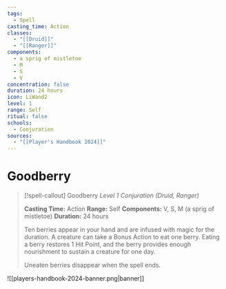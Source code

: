 ```yaml
---
tags:
  - Spell
casting_time: Action
classes:
  - "[[Druid]]"
  - "[[Ranger]]"
components:
  - a sprig of mistletoe
  - M
  - S
  - V
concentration: false
duration: 24 hours
icon: LiWand2
level: 1
range: Self
ritual: false
schools:
  - Conjuration
sources:
  - "[[Player's Handbook 2024]]"
---
```


# Goodberry

>[!spell-callout] Goodberry
>_Level 1 Conjuration (Druid, Ranger)_
>
>**Casting Time:** Action
>**Range:** Self
>**Components:** V, S, M (a sprig of mistletoe)
>**Duration:** 24 hours
>
>Ten berries appear in your hand and are infused with magic for the duration. A creature can take a Bonus Action to eat one berry. Eating a berry restores 1 Hit Point, and the berry provides enough nourishment to sustain a creature for one day.
>
>Uneaten berries disappear when the spell ends.


![[players-handbook-2024-banner.png|banner]]
